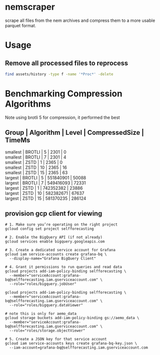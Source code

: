 # nemscraper
scrape all files from the nem archives and compress them to a more usable parquet format.

# Usage
## Remove all processed files to reprocess
```bash
find assets/history -type f -name '*Proc*' -delete
```

## 

# Benchmarking Compression Algorithms

Note using brotli 5 for compression, it performed the best

Group      | Algorithm    | Level | CompressedSize  | TimeMs    
-----------------------------------------------------------------
smallest   | BROTLI       | 5     | 2301            | 0         
smallest   | BROTLI       | 7     | 2301            | 4         
smallest   | ZSTD         | 1     | 2365            | 0         
smallest   | ZSTD         | 10    | 2365            | 16        
smallest   | ZSTD         | 15    | 2365            | 63        
largest    | BROTLI       | 5     | 551840901       | 50088     
largest    | BROTLI       | 7     | 549416093       | 72331     
largest    | ZSTD         | 1     | 742352382       | 23886     
largest    | ZSTD         | 10    | 582382671       | 67637     
largest    | ZSTD         | 15    | 581370235       | 286124    


## provision gcp client for viewing

```
# 1. Make sure you’re operating on the right project
gcloud config set project selfforecasting

# 2. Enable the BigQuery API (if not already)
gcloud services enable bigquery.googleapis.com

# 3. Create a dedicated service account for Grafana
gcloud iam service-accounts create grafana-bq \
  --display-name="Grafana BigQuery Client"

# 4. Grant it permissions to run queries and read data
gcloud projects add-iam-policy-binding selfforecasting \
  --member="serviceAccount:grafana-bq@selfforecasting.iam.gserviceaccount.com" \
  --role="roles/bigquery.jobUser"

gcloud projects add-iam-policy-binding selfforecasting \
  --member="serviceAccount:grafana-bq@selfforecasting.iam.gserviceaccount.com" \
  --role="roles/bigquery.dataViewer"

# note this is only for aemo_data
gcloud storage buckets add-iam-policy-binding gs://aemo_data \
  --member="serviceAccount:grafana-bq@selfforecasting.iam.gserviceaccount.com" \
  --role="roles/storage.objectViewer"

# 5. Create a JSON key for that service account
gcloud iam service-accounts keys create grafana-bq-key.json \
  --iam-account=grafana-bq@selfforecasting.iam.gserviceaccount.com
```